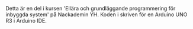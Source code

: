 Detta är en del i kursen 'Ellära och grundläggande programmering för inbyggda system' på Nackademin YH. 
Koden i skriven för en Arduino UNO R3 i Arduino IDE.
